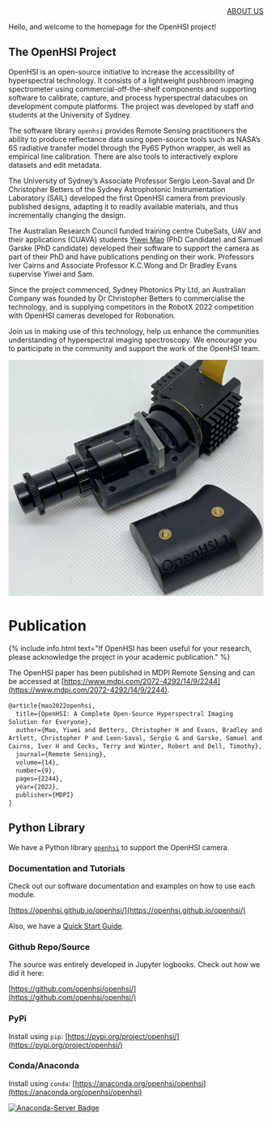 <div style="text-align: right"> <a href="./about.html">ABOUT US</a> </div>

Hello, and welcome to the homepage for the OpenHSI project!

## The OpenHSI Project

OpenHSI is an open-source initiative to increase the accessibility of hyperspectral technology. It consists of a lightweight pushbroom imaging spectrometer using commercial-off-the-shelf components and supporting software to calibrate, capture, and process hyperspectral datacubes on development compute platforms. The project was developed by staff and students at the University of Sydney. 

The software library `openhsi` provides Remote Sensing practitioners the ability to produce reflectance data using open-source tools such as NASA’s 6S radiative transfer model through the Py6S Python wrapper, as well as empirical line calibration. There are also tools to interactively explore datasets and edit metadata. 

The University of Sydney’s Associate Professor Sergio Leon-Saval and Dr Christopher Betters of the Sydney Astrophotonic Instrumentation Laboratory (SAIL) developed the first OpenHSI camera from previously published designs, adapting it to readily available materials, and thus incrementally changing the design.

The Australian Research Council funded training centre CubeSats, UAV and their applications (CUAVA) students [Yiwei Mao](https://yiweimao.github.io/blog/) (PhD Candidate) and Samuel Garske (PhD candidate) developed their software to support the camera as part of their PhD and have publications pending on their work. Professors Iver Cairns and Associate Professor K.C.Wong and Dr Bradley Evans supervise Yiwei and Sam.

<!-- Robonation, co-organisers of the [RobotX 2022](https://www.dst.defence.gov.au/event/2022-maritime-robotx-challenge) Event in Sydney, together with DSTG and funded by the Next Generation Technologies Fund, will use a version of the OpenHSI system in the Australian based event.  -->

Since the project commenced, Sydney Photonics Pty Ltd, an Australian Company was founded by Dr Christopher Betters to commercialise the technology, and is supplying competitors in the RobotX 2022 competition with OpenHSI cameras developed for Robonation.

Join us in making use of this technology, help us enhance the communities understanding of hyperspectral imaging spectroscopy. We encourage you to participate in the community and support the work of the OpenHSI team.

![](images/openhsi_cam.png "An OpenHSI camera!")

# Publication

{% include info.html text="If OpenHSI has been useful for your research, please acknowledge the project in your academic publication." %}

The OpenHSI paper has been published in MDPI Remote Sensing and can be accessed at [https://www.mdpi.com/2072-4292/14/9/2244](https://www.mdpi.com/2072-4292/14/9/2244).

```
@article{mao2022openhsi,
  title={OpenHSI: A Complete Open-Source Hyperspectral Imaging Solution for Everyone},
  author={Mao, Yiwei and Betters, Christopher H and Evans, Bradley and Artlett, Christopher P and Leon-Saval, Sergio G and Garske, Samuel and Cairns, Iver H and Cocks, Terry and Winter, Robert and Dell, Timothy},
  journal={Remote Sensing},
  volume={14},
  number={9},
  pages={2244},
  year={2022},
  publisher={MDPI}
}
```

## Python Library

We have a Python library [`openhsi`](https://openhsi.github.io/openhsi/) to support the OpenHSI camera.

### Documentation and Tutorials

Check out our software documentation and examples on how to use each module. 

[https://openhsi.github.io/openhsi/](https://openhsi.github.io/openhsi/)

Also, we have a [Quick Start Guide](https://openhsi.github.io/openhsi/tutorial_camera.html).

### Github Repo/Source

The source was entirely developed in Jupyter logbooks. Check out how we did it here:

[https://github.com/openhsi/openhsi/](https://github.com/openhsi/openhsi/)


### PyPi 

Install using `pip`:
[https://pypi.org/project/openhsi/](https://pypi.org/project/openhsi/)

### Conda/Anaconda 

Install using `conda`:
[https://anaconda.org/openhsi/openhsi](https://anaconda.org/openhsi/openhsi)

[![Anaconda-Server Badge](https://anaconda.org/openhsi/openhsi/badges/installer/conda.svg)](https://anaconda.org/openhsi/openhsi)



